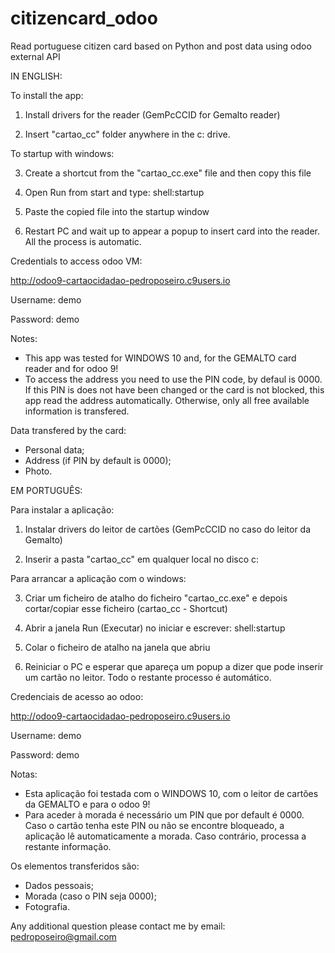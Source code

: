 # citizencard_odoo
Read portuguese citizen card based on Python and post data using odoo external API

IN ENGLISH:

To install the app:

1) Install drivers for the reader (GemPcCCID for Gemalto reader)

2) Insert "cartao_cc" folder anywhere in the c: drive.

To startup with windows:

3) Create a shortcut from the "cartao_cc.exe" file and then copy this file

4) Open Run from start and type: shell:startup

5) Paste the copied file into the startup window

6) Restart PC and wait up to appear a popup to insert card into the reader. All the process is automatic.

Credentials to access odoo VM:

http://odoo9-cartaocidadao-pedroposeiro.c9users.io

Username: demo

Password: demo

Notes:
- This app was tested for WINDOWS 10 and, for the GEMALTO card reader and for odoo 9!
- To access the address you need to use the PIN code, by defaul is 0000. If this PIN is does not have been changed or the card is not blocked, this app read the address automatically. Otherwise, only all free available information is transfered.

Data transfered by the card:
- Personal data;
- Address (if PIN by default is 0000);
- Photo.


EM PORTUGUÊS:

Para instalar a aplicação:

1) Instalar drivers do leitor de cartões (GemPcCCID no caso do leitor da Gemalto)

2) Inserir a pasta "cartao_cc" em qualquer local no disco c:

Para arrancar a aplicação com o windows:

3) Criar um ficheiro de atalho do ficheiro "cartao_cc.exe" e depois cortar/copiar esse ficheiro (cartao_cc - Shortcut)

4) Abrir a janela Run (Executar) no iniciar e escrever: shell:startup

5) Colar o ficheiro de atalho na janela que abriu

6) Reiniciar o PC e esperar que apareça um popup a dizer que pode inserir um cartão no leitor. Todo o restante processo é automático.

Credenciais de acesso ao odoo:

http://odoo9-cartaocidadao-pedroposeiro.c9users.io

Username: demo

Password: demo

Notas:
- Esta aplicação foi testada com o WINDOWS 10, com o leitor de cartões da GEMALTO e para o odoo 9!
- Para aceder à morada é necessário um PIN que por default é 0000. Caso o cartão tenha este PIN ou não se encontre bloqueado, a aplicação lê automaticamente a morada. Caso contrário, processa a restante informação.

Os elementos transferidos são:
- Dados pessoais;
- Morada (caso o PIN seja 0000);
- Fotografia.

Any additional question please contact me by email: pedroposeiro@gmail.com
